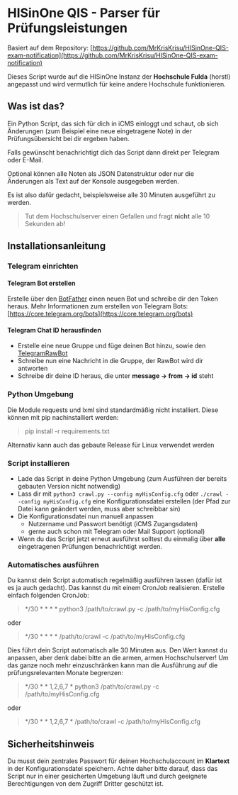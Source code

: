 # HISinOne QIS - Parser für Prüfungsleistungen

Basiert auf dem Repository: [https://github.com/MrKrisKrisu/HISinOne-QIS-exam-notification](https://github.com/MrKrisKrisu/HISinOne-QIS-exam-notification)

Dieses Script wurde auf die HISinOne Instanz der **Hochschule Fulda** (horstl) angepasst und wird vermutlich für keine andere Hochschule funktionieren.

## Was ist das?
Ein Python Script, das sich für dich in iCMS einloggt und schaut, ob sich Änderungen (zum Beispiel eine neue eingetragene Note) in der Prüfungsübersicht bei dir ergeben haben.

Falls gewünscht benachrichtigt dich das Script dann direkt per Telegram oder E-Mail.

Optional können alle Noten als JSON Datenstruktur oder nur die Änderungen als Text auf der Konsole ausgegeben werden.

Es ist also dafür gedacht, beispielsweise alle 30 Minuten ausgeführt zu werden.
 
> Tut dem Hochschulserver einen Gefallen und fragt **nicht** alle 10 Sekunden ab!
 
## Installationsanleitung
### Telegram einrichten
#### Telegram Bot erstellen
Erstelle über den [BotFather](https://t.me/botfather) einen neuen Bot und schreibe dir den Token heraus.
Mehr Informationen zum erstellen von Telegram Bots: [https://core.telegram.org/bots](https://core.telegram.org/bots)

#### Telegram Chat ID herausfinden
* Erstelle eine neue Gruppe und füge deinen Bot hinzu, sowie den [TelegramRawBot](https://t.me/RawDataBot)
* Schreibe nun eine Nachricht in die Gruppe, der RawBot wird dir antworten
* Schreibe dir deine ID heraus, die unter **message -> from -> id** steht

### Python Umgebung
Die Module requests und lxml sind standardmäßig nicht installiert. Diese können mit pip nachinstalliert werden:
> pip install -r requirements.txt

Alternativ kann auch das gebaute Release für Linux verwendet werden

### Script installieren
- Lade das Script in deine Python Umgebung (zum Ausführen der bereits gebauten Version nicht notwendig)
- Lass dir mit `python3 crawl.py --config myHisConfig.cfg` oder `./crawl --config myHisConfig.cfg` eine Konfigurationsdatei erstellen (der Pfad zur Datei kann geändert werden, muss aber schreibbar sin)
- Die Konfigurationsdatei nun manuell anpassen
    - Nutzername und Passwort benötigt (iCMS Zugangsdaten)
    - gerne auch schon mit Telegram oder Mail Support (optional)
- Wenn du das Script jetzt erneut ausführst solltest du einmalig über **alle** eingetragenen Prüfungen benachrichtigt werden.

### Automatisches ausführen
Du kannst dein Script automatisch regelmäßig ausführen lassen (dafür ist es ja auch gedacht). Das kannst du mit einem CronJob realisieren. Erstelle einfach folgenden CronJob:

> */30 * * * * python3 /path/to/crawl.py -c /path/to/myHisConfig.cfg

oder

> */30 * * * * /path/to/crawl -c /path/to/myHisConfig.cfg

Dies führt dein Script automatisch alle 30 Minuten aus. Den Wert kannst du anpassen, aber denk dabei bitte an die armen, armen Hochschulserver! Um das ganze noch mehr einzuschränken kann man die Ausführung auf die prüfungsrelevanten Monate begrenzen:

> */30 * * 1,2,6,7 * python3 /path/to/crawl.py -c /path/to/myHisConfig.cfg

oder

> */30 * * 1,2,6,7 * /path/to/crawl -c /path/to/myHisConfig.cfg

## Sicherheitshinweis
Du musst dein zentrales Passwort für deinen Hochschulaccount im **Klartext** in der Konfigurationsdatei speichern. Achte daher bitte darauf, dass das Script nur in einer gesicherten Umgebung läuft und durch geeignete Berechtigungen von dem Zugriff Dritter geschützt ist.
